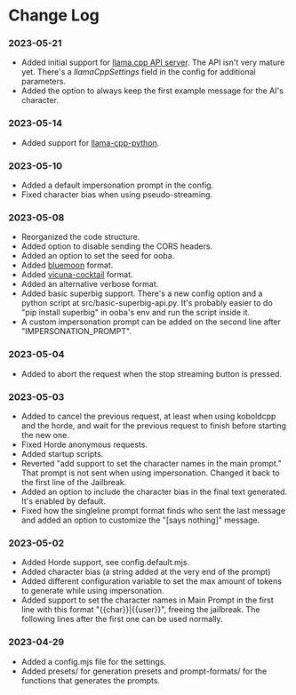 # Change Log

### 2023-05-21

- Added initial support for [llama.cpp API server](https://github.com/ggerganov/llama.cpp/blob/master/examples/server/README.md). The API isn't very mature yet. There's a _llamaCppSettings_ field in the config for additional parameters.
- Added the option to always keep the first example message for the AI's character.

### 2023-05-14

- Added support for [llama-cpp-python](https://github.com/abetlen/llama-cpp-python).

### 2023-05-10

- Added a default impersonation prompt in the config.
- Fixed character bias when using pseudo-streaming.

### 2023-05-08

- Reorganized the code structure.
- Added option to disable sending the CORS headers.
- Added an option to set the seed for ooba.
- Added [bluemoon](https://huggingface.co/reeducator/bluemoonrp-13b) format.
- Added [vicuna-cocktail](https://huggingface.co/reeducator/vicuna-13b-cocktail) format.
- Added an alternative verbose format.
- Added basic superbig support. There's a new config option and a python script at src/basic-superbig-api.py. It's probably easier to do "pip install superbig" in ooba's env and run the script inside it.
- A custom impersonation prompt can be added on the second line after "IMPERSONATION_PROMPT".

### 2023-05-04

- Added to abort the request when the stop streaming button is pressed.

### 2023-05-03

- Added to cancel the previous request, at least when using koboldcpp and the horde, and wait for the previous request to finish before starting the new one.
- Fixed Horde anonymous requests.
- Added startup scripts.
- Reverted "add support to set the character names in the main prompt." That prompt is not sent when using impersonation. Changed it back to the first line of the Jailbreak.
- Added an option to include the character bias in the final text generated. It's enabled by default.
- Fixed how the singleline prompt format finds who sent the last message and added an option to customize the "[says nothing]" message.

### 2023-05-02

- Added Horde support, see config.default.mjs.
- Added character bias (a string added at the very end of the prompt)
- Added different configuration variable to set the max amount of tokens to generate while using impersonation.
- Added support to set the character names in Main Prompt in the first line with this format "{{char}}|{{user}}", freeing the jailbreak. The following lines after the first one can be used normally.

### 2023-04-29

- Added a config.mjs file for the settings.
- Added presets/ for generation presets and prompt-formats/ for the functions that generates the prompts.
